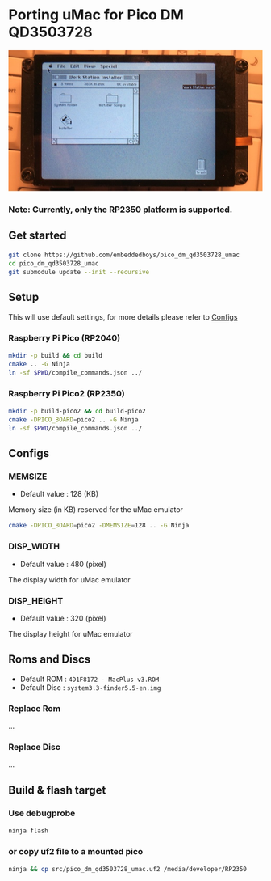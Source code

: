 # Porting uMac for Pico DM QD3503728

![img](./assets/pico_dm_qd3503728_umac.JPG)

### Note: Currently, only the RP2350 platform is supported.

## Get started
```bash
git clone https://github.com/embeddedboys/pico_dm_qd3503728_umac
cd pico_dm_qd3503728_umac
git submodule update --init --recursive
```

## Setup

This will use default settings, for more details please refer to [Configs](#configs)

### Raspberry Pi Pico (RP2040)
```bash
mkdir -p build && cd build
cmake .. -G Ninja
ln -sf $PWD/compile_commands.json ../
```

### Raspberry Pi Pico2 (RP2350)
```bash
mkdir -p build-pico2 && cd build-pico2
cmake -DPICO_BOARD=pico2 .. -G Ninja
ln -sf $PWD/compile_commands.json ../
```

## Configs

### MEMSIZE

- Default value : 128 (KB)

Memory size (in KB) reserved for the uMac emulator

```bash
cmake -DPICO_BOARD=pico2 -DMEMSIZE=128 .. -G Ninja
```

### DISP_WIDTH

- Default value : 480 (pixel)

The display width for uMac emulator

### DISP_HEIGHT

- Default value : 320 (pixel)

The display height for uMac emulator

## Roms and Discs

- Default ROM : `4D1F8172 - MacPlus v3.ROM`
- Default Disc : `system3.3-finder5.5-en.img`

### Replace Rom

...

### Replace Disc

...

## Build & flash target

### Use debugprobe
```bash
ninja flash
```

### or copy uf2 file to a mounted pico

```bash
ninja && cp src/pico_dm_qd3503728_umac.uf2 /media/developer/RP2350
```
